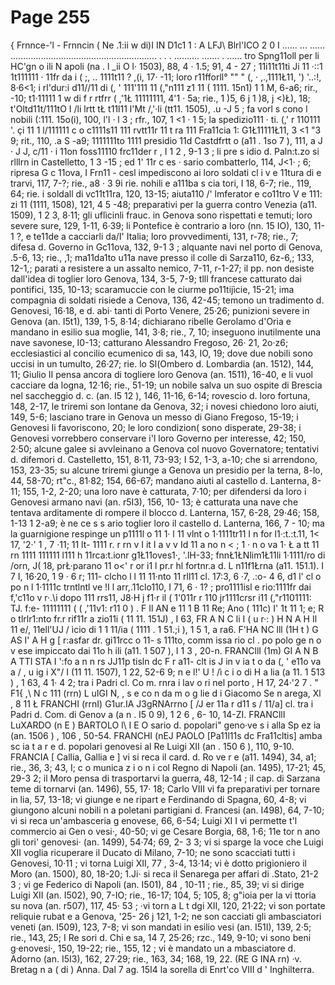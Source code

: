 # Page 255

{ Frnnce-'l - Frnncin ( Ne .1:ii w di)I IN D1c1 1 : A LFJ\ Blrl'ICO 2 0 I ...... ... ...... .......................................................... . . . .......... ....... . ...... tro Spng11oll per li HC'gn o ili N apoli (na . l _ii O l· 1503), 88, 4 · 1.5; 91, 4 - 27 ; 11i11t11ti Ji 11 ·::1 1t111111 · 11fr da i ( ;, .. 1111t11 ? ,(i, 17· -11; loro r11fforll° "" " (, · ,.,1111Ł11, ') '..:!, 8·6<1; i rl'dur:i d11//11 di (, ' 111'111 11 (,"n111 z1 11 ( 1111. 15n1) 1 1 M, 6-a6; rir., -10; t1·11111 1 w di f r rtfrr ( ,'1Ł 11111111, 4'1 · 5a; rie., 1 )5, 6 j 1 )8, j <)Ł), 18; t'Oltd11t/111tO I /li lrtt tŁ t11l11 l'Mt /,'·li (tt11. 1505), .u -J 5 ; fa vorl s cono l nobili (:111. 15o(i), 100, l'l · l 3 ; rfr., 107, 1 <1 · 1 5; la spedizio111 · ti. (,' r 110111 '. çi 11 1 l/111111 c o c1111s11 111 rvtt11r 11 t ra 111 Fra11cia 1: G1Ł11111Ł11, 3 <1 "3 9; rit., 110, .a S -a9; 1111111to 1111 presidio 11d Castdfrtt o (a11 . 1so 7 ), 111, a J · J J, c/11 · i 11on foss11110 frc11der r , I 1 2 , 9-1 3 ; li pre s idio d. Paln:t.zo si rlllrn in Castelletto, 1 3 -15 ; ed 1' 11r c es · sario combatterlo, 114, J<1· ; 6; ripresa G c 11ova, I Frn11 - cesl impediscono ai loro soldati cl i v e 11tura di e trarvi, 117, 7-?; rie., a8 · 3 9i rie. nohili e a111ba s cia tori, I 18, 6-7; rie., 119, 64; rie. i soldall di vc11t11ra, 120, 13-15; aiuta110 /' lmferator e co11tro V e 111: zi 11 (1111, 1508), 121, 4 5 -48; preparativi per la guerra contro Venezia (a11. 1509), 1 2 3, 8·11; gli uflìcinli frauc. in Genova sono rispettati e temuti; loro severe sure, 129, 1-11, 6·39; li Pontefice è contrario a loro (nn. 15 IO), 130, 11-1 ?, e te11de a cacciarli da/I' Italia; loro provvedimenti, 131, r-78; rie., 7; difesa d. Governo in Gc11ova, 132, 9-1 3 ; alquante navi nel porto di Genova, .5-6, 13; rie., ,1; ma11da1to u11a nave presso il colle di Sarza110, 6z-6,; 133, 12-1,; parati a resistere a un assalto nemico, 7-11, r-1-27; il pp. non desiste dall'idea di toglier loro Genova, 134, 3-5, 7-9; tlll francese catturato dai pontifici, 135, 10-13; scaramuccie con le ciurme po11tijìcie, 15-21; ima compagnia di soldati risiede a Cenova, 136, 42-45; temono un tradimento d. Genovesi, 16·18, e d. abi· tanti di Porto Venere, 25·26; punizioni severe in Genova (an. I5t1), 139, 1·5, 8·14; dichiarano ribelle Gerolamo d'Oria e mandano in esilio sua moglie, 141, 3·8; rie., 7, 10; inseguono inutilmente una nave savonese, I0-13; catturano Alessandro Fregoso, 26· 21, 2o·z6; ecclesiastici al concilio ecumenico di sa, 143, IO, 19; dove due nobili sono uccisi in un tumulto, 26·27; rie. lo Sl(Ombero d. Lombardia (an. 1512), 144, 11; Giulio II pensa ancora di togliere loro Genova (an. 1511), 16-40, e li vuol cacciare da logna, 12·16; rie., 51-19; un nobile salva un suo ospite di Brescia nel saccheggio d. c. (an. I5 12 ), 146, 11-16, 6-14; rovescio d. loro fortuna, 148, 2-17, le triremi son lontane da Genova, 32; i novesi chiedono loro aiuti, 149, 5-6; lasciano trare in Genova un messo di Giano Fregoso, 15-19; i Genovesi Ii favoriscono, 20; le loro condizion( sono disperate, 29-38; i Genovesi vorrebbero conservare i'l loro Governo per interesse, 42; 150, 2·50; alcune galee si avvleinano a Genova col nuovo Governatore; tentativi d. difemori d. Castelletto, 151, 8·11, 73-93; I 52, 1-3, a-10; che si arrendono, 153, 23-35; su alcune triremi giunge a Genova un presidio per la terna, 8-lo, 44, 58-70; rt"c., 81·82; 154, 66-67; mandano aiuti al castello d. Lanterna, 8-11; 155, 1-2, 2-20; una loro nave è catturata, 7·10; per difendersi da loro i Genovesi armano navi (an. r5I3), 156, 10- 13; è catturata una nave che tentava arditamente di rompere il blocco d. Lanterna, 157, 6-28, 29·46; 158, 1-13 1 2-a9; è ne ce s s ario toglier loro il castello d. Lanterna, 166, 7 - 10; ma la guarnigione respinge un p1111l o 11 1· l 11 vlnt o 1·1111tr11 I n for l1·:t.:t.11, 1< 17, '2·' 1 , 7 ·11; 11 lt- 1111 r. r rn v I it I a v v Id 11 a no n < ; 1 · n o va 1· Ł a tt 11 rn 1111 111111 l111 h 11rca:t.ionr g1Ł11oves1·, '.lH-33; fnnŁ1ŁNlim1Ł11li 1·1111/ro di /orn, J( 18, prŁ·parano 11 o<' r or i1 l pr.r hl fortnr.a d. L n11f1Łrna (a11. 151.1). I 7 I, 16·20, 1 9 · 6 r; 111- clcho l l 11 11·nto 11 rll11 cl. 17:3, 6 ·7, .:o- 4 6, d1 l' cl o po n l 1·1111c trntlntl ve !I l arr,.11clo110, I 71, 6 · 1? ; pro1111isl e rio:1111fr dai f,'c11o v r·.\i dopo 111 rrs11, J8·H j f1·r il ( 1'011r r 110 jr1111crsr i11 (,"r1101111: TJ. f:e- 11111111 ( ( ,'11v1: r11 0 ) . F Il AN e 11 1 B 11 Re; Ano ( 111c) I' 1t 11 1; e; R o tlrlr1:nto fr.r rif11r a zio11i ( 11 11. 151J) , I 63, FR A N C li I ( u r·: ) H N A H Il 11 e/, 11ell'UJ / ìcio di 1 1 11/ia ( 1111 . 1 51.;i ), 1 5 1, a ra6. F'HA NC lll (1H t ) G AS I' A H g [ r:asfar dr. gi11rcc o 11- s 111to, comm issa rio cl . po polo ge n o v ese impiccato dai 11o h ili (a11. 1 507 ), I 1 3 , 20-n. FRANCllI (1m) GI A N B A TTI STA I ':fo a n n rs JJ11p tisln dc F r a11- clt is J in v ia t o da (, ' e11o va a / , u ig i X"/ I (11 11. 1507), 1 22, 52-6 9; n e l!' U ! /ì c i o di H a lia (a 11. 1 513 ) , 1 63, 4 1· 4 2; tra i Padri cl. Co m. rnra i lav o ri nel porto , H 17, 24·'2 7 . " F1{ ,\ N c 111 (rrn) L uIGI N, \, s e co n da m o g lie d i Giacomo Se n arega, Xl , 8 11 Ł FRANCHI (rrnI) G1ur.IA J3gRNArrno [ /J er 11a r d11 s / 11/a] cl. tra i Padri d. Com. di Genov a (a n . I5 0 9), 1 2 6 , 6- 10, 14-ZI. FRANCllI LuXARDO (n E ) BARTOLO l\ I E O sario d. popolari" geno·ve s i alla Sp ez ia (an. 1506 ) , 106 , 50-54. FRANCHI (nEJ PAOLO [Pa11l11s dc Fra11cltis] amba sc ia t a r e d. popolari genovesi al Re Luigi XII (an . 150 6 ), 110, 9-10. FRANCIA [ Callia, Gallia e ] vi si reca il card. d. Ro ve r e (a11. 1494), 34, a1; rie., 36, 3; 43, I; c o munica z i o n i col Regno di Napoli (an. 1495), 17-21; 45, 29-3 2; il Moro pensa di trasportarvi la guerra, 48, 12-14 ; il cap. di Sarzana teme di tornarvi (an. 1496), 55, 17· 18; Carlo VIII vi fa preparativi per tornare in lia, 57, 13-18; vi giunge e ne ripart e Ferdinando di Spagna, 60, 4-8; vi giungono alcuni nobili n a poletani partigiani d. Francesi (an. I498), 64, 7-10; vi si reca un'ambasceria g enovese, 66, 6-54; Luigi XI I vi permette t'l commercio ai Gen o vesi·, 40-50; vi ge Cesare Borgia, 68, 1·6; 11e tor n ano gli tori' genovesi· (an. 1499), 54·74; 69, 2- 3 3; vi si sparge la voce che Luigi XII voglia ricuperare il Ducato di Milano, 7-10; ne sono scacciati tutti i Genovesi, 10·11 ; vi torna Luigi XII, 77 , 3-4, 13·14; vi è dotto prigioniero il Moro (an. 1500), 80, 18-20; 1.Ji· si reca il Senarega per affari di .Stato, 21-2 3 ; vi ge Federico di Napoli (an. I501), 84 , 10-11 ; rie., 85, 39; vi si dirige Luigi XII (an. I502), 90, 7-IO; rie., 16-17; 104, 5; 105, 8; g"ioia per la vi ttoria su nova (an. r507), 117, 45· 53 ; ·vi torn a L t dgi XII, 120, 21·22; vi son portate reliquie rubat e a Genova, '25- 26 j 121, 1-2; ne son cacciati gli ambasciatori veneti (an. I509), 123, 7-8; vi son mandati in esilio vesi (an. I51I), 139, 2·5; rie., 143, 25; I Re sori d. Chi e sa, 14 7, 25·26; rzc., 149, 9-10; vi sono beni g·enovesi·, 150, 19-22; rie., 155, 12 ; vi è mandato un a mbasciatore d. Adorno (an. I5I3), 162, 27·29; rie., 163, 34; 168, 19, 22. (RE G INA rn) ·v. Bretag n a ( di ) Anna. Dal 7 ag. 15I4 la sorella di Enrt'co VIII d ' Inghilterra.